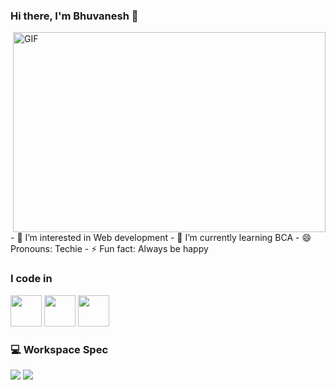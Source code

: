 ### Hi there, I'm Bhuvanesh 👋
<img align="right" alt="GIF" src="https://i.pinimg.com/originals/47/f0/34/47f0342cec72b800463bf003eac1257e.gif" width="500" height="320" />
 - 👀 I’m interested in Web development
 - 🌱 I’m currently learning BCA
- 😄 Pronouns: Techie
- ⚡ Fun fact: Always be happy

### I code in

<img height="50" width="50" src="https://cdn-icons-png.flaticon.com/512/732/732212.png" /> <img height="50" width="50" src="https://cdn.icon-icons.com/icons2/2107/PNG/512/file_type_css_icon_130661.png" /> <img height="50" width="50" src="https://img.icons8.com/color/48/000000/javascript.png"/>

### 💻 Workspace Spec
<img src="https://img.shields.io/badge/NVIDIA-GTX1650-76B900?style=for-the-badge&logo=nvidia&logoColor=white"/> <img src="https://img.shields.io/badge/hp-laptop-0096D6?style=for-the-badge&logo=hp&logoColor=white"/>
